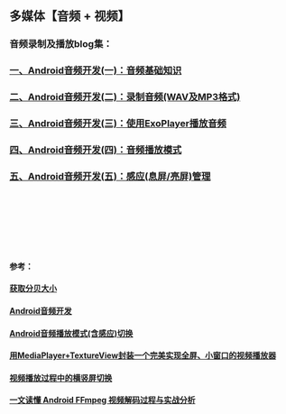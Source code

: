 ## 多媒体【音频 + 视频】

### 音频录制及播放blog集：
### [一、Android音频开发(一)：音频基础知识](https://blog.csdn.net/u012440207/article/details/121717746)
### [二、Android音频开发(二)：录制音频(WAV及MP3格式)](https://blog.csdn.net/u012440207/article/details/121719075)
### [三、Android音频开发(三)：使用ExoPlayer播放音频](https://blog.csdn.net/u012440207/article/details/121722809)
### [四、Android音频开发(四)：音频播放模式](https://blog.csdn.net/u012440207/article/details/121725566)
### [五、Android音频开发(五)：感应(息屏/亮屏)管理](https://blog.csdn.net/u012440207/article/details/121726009)


<br></br>
<br></br>
<br></br>
####  参考：
#### [获取分贝大小](https://cxyzjd.com/article/lhmin5200/65632915)
#### [Android音频开发](https://github.com/zhaolewei/ZlwAudioRecorder)
#### [Android音频播放模式(含感应)切换](https://blog.csdn.net/u010936731/article/details/70599482/?utm_medium=distribute.pc_relevant.none-task-blog-2~default~baidujs_title~default-0.highlightwordscore&spm=1001.2101.3001.4242.1)
#### [用MediaPlayer+TextureView封装一个完美实现全屏、小窗口的视频播放器](https://www.jianshu.com/p/420f7b14d6f6)
#### [视频播放过程中的横竖屏切换](https://loody.github.io/2016/05/26/%E8%A7%86%E9%A2%91%E6%92%AD%E6%94%BE%E8%BF%87%E7%A8%8B%E4%B8%AD%E7%9A%84%E6%A8%AA%E7%AB%96%E5%B1%8F%E5%88%87%E6%8D%A2/)
#### [一文读懂 Android FFmpeg 视频解码过程与实战分析](https://juejin.cn/post/7072198840035573790#heading-25)

